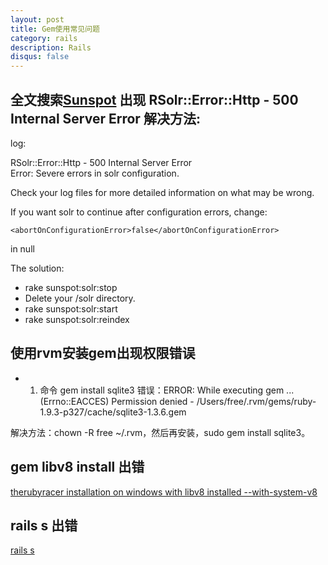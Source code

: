 ```yaml
---
layout: post
title: Gem使用常见问题
category: rails
description: Rails
disqus: false
---
```



## 全文搜索[Sunspot](https://github.com/sunspot/sunspot) 出现 RSolr::Error::Http - 500 Internal Server Error 解决方法:

log:   

RSolr::Error::Http - 500 Internal Server Error   
Error: Severe errors in solr configuration.   

Check your log files for more detailed information on what may be wrong.   

If you want solr to continue after configuration errors, change:    

 `<abortOnConfigurationError>false</abortOnConfigurationError>`  

in null   


The solution:   

*   rake sunspot:solr:stop  
*   Delete your /solr directory.
*   rake sunspot:solr:start
*   rake sunspot:solr:reindex


## 使用rvm安装gem出现权限错误 

* 1. 命令 gem install sqlite3
错误：ERROR:  While executing gem ... (Errno::EACCES)
    Permission denied - /Users/free/.rvm/gems/ruby-1.9.3-p327/cache/sqlite3-1.3.6.gem

解决方法：chown -R free ~/.rvm，然后再安装，sudo gem install sqlite3。


## gem libv8 install 出错

[therubyracer installation on windows with libv8 installed --with-system-v8](http://stackoverflow.com/questions/19126019/therubyracer-installation-on-windows-with-libv8-installed-with-system-v8)



## rails s 出错

[rails s](http://stackoverflow.com/questions/17645041/why-doesnt-rails-s-work-from-the-app-directory)